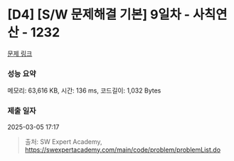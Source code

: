 # [D4] [S/W 문제해결 기본] 9일차 - 사칙연산 - 1232 

[문제 링크](https://swexpertacademy.com/main/code/problem/problemDetail.do?contestProbId=AV141J8KAIcCFAYD) 

### 성능 요약

메모리: 63,616 KB, 시간: 136 ms, 코드길이: 1,032 Bytes

### 제출 일자

2025-03-05 17:17



> 출처: SW Expert Academy, https://swexpertacademy.com/main/code/problem/problemList.do